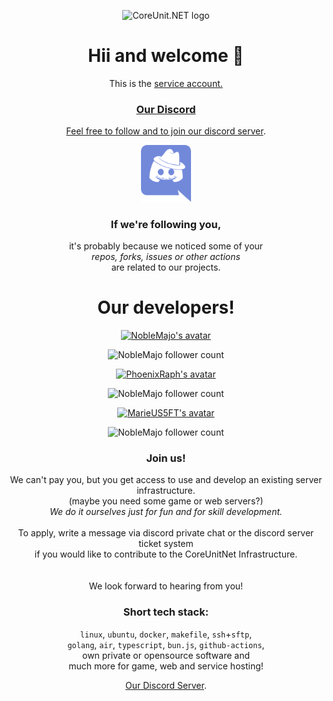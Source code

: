 <p align="center">
 <img alt="CoreUnit.NET logo" src="./colored-cunet-logo-black.gif" width="384px">
</p>

<h1 align="center">Hii and welcome 👋</h1>

<p align="center">
  This is the <a href="https://CoreUnit.NET"> service account.<br>
</p>

<h3 align="center">Our Discord</h3>

<p align="center">
  Feel free to follow and to join our <a href="https://discord.com/invite/GJSbyJ5Jpe">discord server</a>.
</p>

<p align="center">
 <img alt="discord logo" src="./discord-fun-logo.png" width="80px">
</p>

<h3 align="center">If we're following you,</h3>
<p align="center">
  it's probably because we noticed some of your<br>
  <i>repos, forks, issues or other actions</i><br>
  are related to our projects.
</p>

<h1 align="center">Our developers!</h1>

<p align="center">
  <a href="https://github.com/NobleMajo">
    <img alt="NobleMajo's avatar" src="https://avatars.githubusercontent.com/u/39386799?v=4" width="180px">
  </a>
</p>
<p align="center">
   <img alt="NobleMajo follower count" src="https://img.shields.io/badge/dynamic/json?color=orange&label=Follower&query=followers&suffix=x&url=https%3A%2F%2Fapi.github.com%2Fusers%2FNobleMajo&style=for-the-badge" width="180px">
</p>

<p align="center">
  <a href="https://github.com/PhoenixRaph">
    <img alt="PhoenixRaph's avatar" src="https://avatars.githubusercontent.com/u/11281467?v=4" width="180px">
  </a>
</p>
<p align="center">
   <img alt="NobleMajo follower count" src="https://img.shields.io/badge/dynamic/json?color=orange&label=Follower&query=followers&suffix=x&url=https%3A%2F%2Fapi.github.com%2Fusers%2FPhoenixRaph&style=for-the-badge" width="180px">
</p>

<p align="center">
  <a href="https://github.com/MarieUS5FT">
    <img alt="MarieUS5FT's avatar" src="https://avatars.githubusercontent.com/u/107305603?v=4" width="180px">
  </a>
</p>
<p align="center">
   <img alt="NobleMajo follower count" src="https://img.shields.io/badge/dynamic/json?color=orange&label=Follower&query=followers&suffix=x&url=https%3A%2F%2Fapi.github.com%2Fusers%2FMarieUS5FT&style=for-the-badge" width="180px">
</p>

<h3 align="center">Join us!</h3>
<p align="center">
  We can't pay you, but you get access to use and develop an existing server infrastructure.<br>
  (maybe you need some game or web servers?)<br>
  <i>We do it ourselves just for fun and for skill development.</i><br>
  <br>
  To apply, write a message via discord private chat or the discord server ticket system<br>
  if you would like to contribute to the CoreUnitNet Infrastructure.<br>
  <br>
  <br>
  We look forward to hearing from you!
</p>

<h3 align="center">Short tech stack:</h3>
<p align="center">
  <code>linux</code>, <code>ubuntu</code>, <code>docker</code>, <code>makefile</code>, <code>ssh</code>+<code>sftp</code>,<br>
  <code>golang</code>, <code>air</code>, <code>typescript</code>, <code>bun.js</code>, <code>github-actions</code>,<br>
  own private or opensource software and<br>
  much more for game, web and service hosting!
</p>

<p align="center">
  <a href="https://discord.com/invite/GJSbyJ5Jpe">Our Discord Server</a>.
</p>
